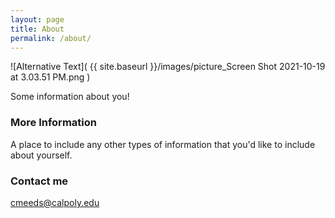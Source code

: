 ```yaml
---
layout: page
title: About
permalink: /about/
---
```

![Alternative Text]( {{ site.baseurl }}/images/picture_Screen Shot 2021-10-19 at 3.03.51 PM.png )

Some information about you!

### More Information

A place to include any other types of information that you'd like to include about yourself.

### Contact me

[cmeeds@calpoly.edu](cmeeds@calpoly.edu)
